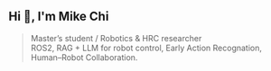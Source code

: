 ## Hi 👋, I'm Mike Chi
> Master’s student / Robotics & HRC researcher  
> ROS2, RAG + LLM for robot control, Early Action Recognation, Human–Robot Collaboration.

<!--
**theshy7414/theshy7414** is a ✨ _special_ ✨ repository because its `README.md` (this file) appears on your GitHub profile.

Here are some ideas to get you started:

- 🔭 I’m currently working on ...
- 🌱 I’m currently learning ...
- 👯 I’m looking to collaborate on ...
- 🤔 I’m looking for help with ...
- 💬 Ask me about ...
- 📫 How to reach me: ...
- 😄 Pronouns: ...
- ⚡ Fun fact: ...
-->
